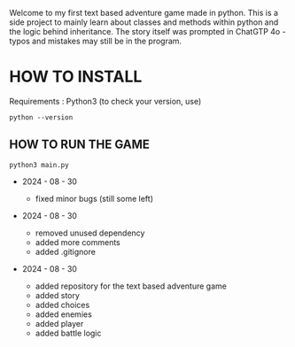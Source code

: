 Welcome to my first text based adventure game made in python.
This is a side project to mainly learn about classes and methods within python and the logic behind inheritance.
The story itself was prompted in ChatGTP 4o - typos and mistakes may still be in the program.

# HOW TO INSTALL

Requirements : Python3 (to check your version, use)

    python --version

## HOW TO RUN THE GAME

    python3 main.py

- 2024 - 08 - 30
    - fixed minor bugs (still some left)

- 2024 - 08 - 30
    - removed unused dependency
    - added more comments
    - added .gitignore

- 2024 - 08 - 30
    - added repository for the text based adventure game
    - added story
    - added choices
    - added enemies
    - added player
    - added battle logic
